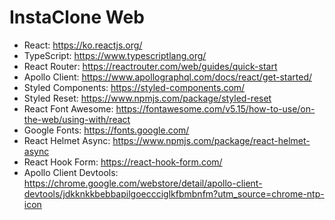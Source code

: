# InstaClone Web

- React: https://ko.reactjs.org/
- TypeScript: https://www.typescriptlang.org/
- React Router: https://reactrouter.com/web/guides/quick-start
- Apollo Client: https://www.apollographql.com/docs/react/get-started/
- Styled Components: https://styled-components.com/
- Styled Reset: https://www.npmjs.com/package/styled-reset
- React Font Awesome: https://fontawesome.com/v5.15/how-to-use/on-the-web/using-with/react
- Google Fonts: https://fonts.google.com/
- React Helmet Async: https://www.npmjs.com/package/react-helmet-async
- React Hook Form: https://react-hook-form.com/
- Apollo Client Devtools: https://chrome.google.com/webstore/detail/apollo-client-devtools/jdkknkkbebbapilgoeccciglkfbmbnfm?utm_source=chrome-ntp-icon
